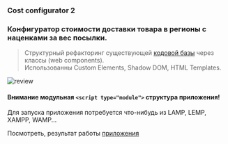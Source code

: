 ### Сost configurator 2

### Конфигуратор стоимости доставки товара в регионы с наценками за вес посылки.

> Структурный рефакторинг существующей [кодовой базы](https://github.com/alekstar79/cost_configurator) через классы (web components).  
> Использованны Custom Elements, Shadow DOM, HTML Templates.

![review](https://github.com/alekstar79/cost-configurator-2/blob/main/assets/screenshot.png "Обзор структуры")

#### Внимание модульная ```<script type="module">``` структура приложения!

Для запуска приложения потребуется что-нибудь из LAMP, LEMP, XAMPP, WAMP...

Посмотреть, результат работы [приложения](https://alekstar79.github.io/configurator-2/)
